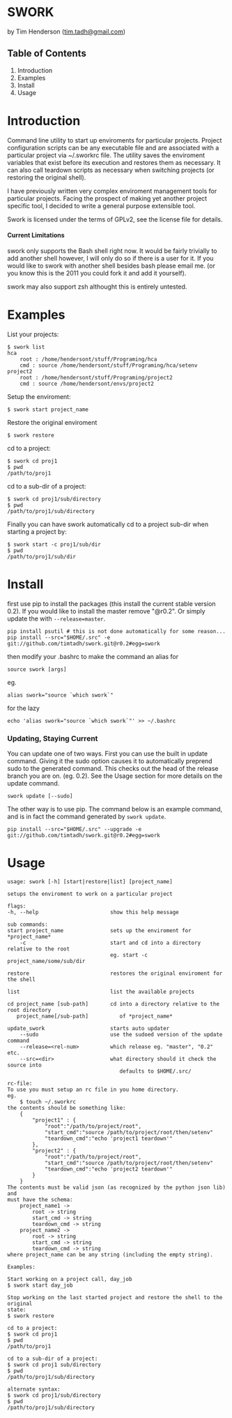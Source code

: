 SWORK
=====

by Tim Henderson (tim.tadh@gmail.com)

## Table of Contents

1. Introduction
2. Examples
3. Install
4. Usage

Introduction
============

Command line utility to start up enviroments for particular projects. Project configuration scripts can be any executable file and are associated with a particular project via ~/.sworkrc
file. The utility saves the enviroment variables that exist before its execution and restores
them as necessary. It can also call teardown scripts as necessary when switching projects (or restoring the original shell).

I have previously written very complex enviroment management tools for particular projects.
Facing the prospect of making yet another project specific tool, I decided to write a general
purpose extensible tool.

Swork is licensed under the terms of GPLv2, see the license file for details.

#### Current Limitations

swork only supports the Bash shell right now. It would be fairly trivially to add another shell
however, I will only do so if there is a user for it. If you would like to swork with another shell besides bash please email me. (or you know this is the 2011 you could fork it and add it yourself).

swork may also support zsh althought this is entirely untested.

Examples
========

List your projects:

    $ swork list
    hca
        root : /home/hendersont/stuff/Programing/hca
        cmd : source /home/hendersont/stuff/Programing/hca/setenv
    project2
        root : /home/hendersont/stuff/Programing/project2
        cmd : source /home/hendersont/envs/project2

Setup the enviroment:

    $ swork start project_name

Restore the original enviroment

    $ swork restore

cd to a project:

    $ swork cd proj1
    $ pwd
    /path/to/proj1

cd to a sub-dir of a project:

    $ swork cd proj1/sub/directory
    $ pwd
    /path/to/proj1/sub/directory

Finally you can have swork automatically cd to a project sub-dir when starting a project by:

    $ swork start -c proj1/sub/dir
    $ pwd
    /path/to/proj1/sub/dir


Install
=======

first use pip to install the packages (this install the current stable version 0.2). If
you would like to install the master remove "@r0.2". Or simply update the with
`--release=master`.

    pip install psutil # this is not done automatically for some reason...
    pip install --src="$HOME/.src" -e git://github.com/timtadh/swork.git@r0.2#egg=swork

then modify your .bashrc to make the command an alias for

    source swork [args]

eg.

    alias swork="source `which swork`"

for the lazy

    echo 'alias swork="source `which swork`"' >> ~/.bashrc

### Updating, Staying Current

You can update one of two ways. First you can use the built in update command. Giving it
the sudo option causes it to automatically preprend sudo to the generated command. This
checks out the head of the release branch you are on. (eg. 0.2). See the Usage section
for more details on the update command.

    swork update [--sudo]

The other way is to use pip. The command below is an example command, and is in fact the
command generated by `swork update`.

    pip install --src="$HOME/.src" --upgrade -e git://github.com/timtadh/swork.git@r0.2#egg=swork


Usage
=====

    usage: swork [-h] [start|restore|list] [project_name]

    setups the enviroment to work on a particular project

    flags:
    -h, --help                       show this help message

    sub commands:
    start project_name               sets up the enviroment for *project_name*
        -c                           start and cd into a directory relative to the root
                                     eg. start -c project_name/some/sub/dir

    restore                          restores the original enviroment for the shell

    list                             list the available projects

    cd project_name [sub-path]       cd into a directory relative to the root directory
       project_name[/sub-path]          of *project_name*

    update_swork                     starts auto updater
        --sudo                       use the sudoed version of the update command
        --release=<rel-num>          which release eg. "master", "0.2" etc.
        --src=<dir>                  what directory should it check the source into
                                        defaults to $HOME/.src/

    rc-file:
    To use you must setup an rc file in you home directory.
    eg.
        $ touch ~/.sworkrc
    the contents should be something like:
        {
            "project1" : {
                "root":"/path/to/project/root",
                "start_cmd":"source /path/to/project/root/then/setenv"
                "teardown_cmd":"echo 'project1 teardown'"
            },
            "project2" : {
                "root":"/path/to/project/root",
                "start_cmd":"source /path/to/project/root/then/setenv"
                "teardown_cmd":"echo 'project2 teardown'"
            }
        }
    The contents must be valid json (as recognized by the python json lib) and
    must have the schema:
        project_name1 ->
            root -> string
            start_cmd -> string
            teardown_cmd -> string
        project_name2 ->
            root -> string
            start_cmd -> string
            teardown_cmd -> string
    where project_name can be any string (including the empty string).

    Examples:

    Start working on a project call, day_job
    $ swork start day_job

    Stop working on the last started project and restore the shell to the original
    state:
    $ swork restore

    cd to a project:
    $ swork cd proj1
    $ pwd
    /path/to/proj1

    cd to a sub-dir of a project:
    $ swork cd proj1 sub/directory
    $ pwd
    /path/to/proj1/sub/directory

    alternate syntax:
    $ swork cd proj1/sub/directory
    $ pwd
    /path/to/proj1/sub/directory


